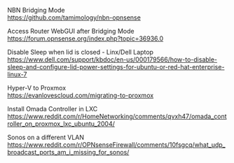 NBN Bridging Mode<br>
https://github.com/tamimology/nbn-opnsense

Access Router WebGUI after Bridging Mode<br>
https://forum.opnsense.org/index.php?topic=36936.0

Disable Sleep when lid is closed - Linx/Dell Laptop<br>
https://www.dell.com/support/kbdoc/en-us/000179566/how-to-disable-sleep-and-configure-lid-power-settings-for-ubuntu-or-red-hat-enterprise-linux-7

Hyper-V to Proxmox<br>
https://evanlovescloud.com/migrating-to-proxmox

Install Omada Controller in LXC<br>
https://www.reddit.com/r/HomeNetworking/comments/qvxh47/omada_controller_on_proxmox_lxc_ubuntu_2004/

Sonos on a different VLAN
https://www.reddit.com/r/OPNsenseFirewall/comments/10fsgcq/what_udp_broadcast_ports_am_i_missing_for_sonos/
